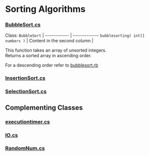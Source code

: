 # Sorting Algorithms  

### [BubbleSort.cs]()  


Class: `BubbleSort` |
------------ | -------------
 `bubblesorting( int[] numbers )` |
  Content in the second column | 




This function takes an array of unsorted integers.  
Returns a sorted array in ascending order.  

For a descending order refer to [bubblesort.rb](https://github.com/Bubblemelon/Ruby-Stuff/blob/master/ruby%20practice/bubblesort.rb)  

### [InsertionSort.cs]()  

### [SelectionSort.cs]()  

## Complementing Classes  

### [executiontimer.cs]()  

### [IO.cs]()  

### [RandomNum.cs]()  
